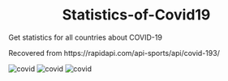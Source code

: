 <h1 align="center">Statistics-of-Covid19</h1>
<p>Get statistics for all countries about COVID-19</p>
<p>Recovered from https://rapidapi.com/api-sports/api/covid-193/</p>
<img src="https://i.postimg.cc/L4WMM8ry/covid1.jpg" alt="covid">
<img src="https://i.postimg.cc/WzxRm5GR/covid2.jpg" alt="covid">
<img src="https://i.postimg.cc/tJsQVKVt/covid3.jpg" alt="covid">

